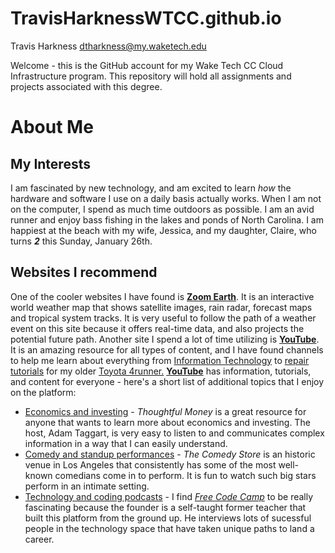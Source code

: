 # TravisHarknessWTCC.github.io

Travis Harkness 
dtharkness@my.waketech.edu

Welcome - this is the GitHub account for my Wake Tech CC Cloud Infrastructure program.
This repository will hold all assignments and projects associated with this degree.

# About Me
## My Interests
I am fascinated by new technology, and am excited to learn _how_ the hardware and software I use on a daily basis actually works.
When I am not on the computer, I spend as much time outdoors as possible. I am an avid runner and enjoy bass fishing in the lakes and ponds of North Carolina. I am happiest at the beach with my wife, Jessica, and my daughter, Claire, who turns **_2_** this Sunday, January 26th.

## Websites I recommend
One of the cooler websites I have found is [__Zoom Earth__](https://zoom.earth/). It is an interactive world weather map that shows satellite images, rain radar, forecast maps and tropical system tracks. It is very useful to follow the path of a weather event on this site because it offers real-time data, and also projects the potential future path. Another site I spend a lot of time utilizing is [__YouTube__][youtube-home]. It is an amazing resource for all types of content, and I have found channels to help me learn about everything from [Information Technology](https://www.youtube.com/networkchuck) to [repair tutorials](https://www.youtube.com/@TheCarCareNut) for my older [Toyota 4runner.](https://www.edmunds.com/toyota/4runner/2005/review/)
[__YouTube__][youtube-home] has information, tutorials, and content for everyone - here's a short list of additional topics that I enjoy on the platform:
* [Economics and investing](https://www.youtube.com/@adam.taggart) - _Thoughtful Money_ is a great resource for anyone that wants to learn more about economics and investing. The host, Adam Taggart, is very easy to listen to and communicates complex information in a way that I can easily understand.
* [Comedy and standup performances](https://www.youtube.com/@TheComedyStore) - _The Comedy Store_ is an historic venue in Los Angeles that consistently has some of the most well-known comedians come in to perform. It is fun to watch such big stars perform in an intimate setting.
* [Technology and coding podcasts][code camp youtube] - I find _[Free Code Camp][code camp youtube]_ to be really fascinating because the founder is a self-taught former teacher that built this platform from the ground up. He interviews lots of sucessful people in the technology space that have taken unique paths to land a career.

[youtube-home]: https://www.youtube.com
[code camp youtube]: https://www.youtube.com/@freecodecamp